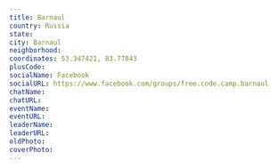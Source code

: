 ```yaml
---
title: Barnaul
country: Russia
state: 
city: Barnaul
neighborhood: 
coordinates: 53.347421, 83.77843
plusCode:
socialName: Facebook
socialURL: https://www.facebook.com/groups/free.code.camp.barnaul
chatName:
chatURL:
eventName:
eventURL:
leaderName:
leaderURL:
oldPhoto: 
coverPhoto:
---
```


